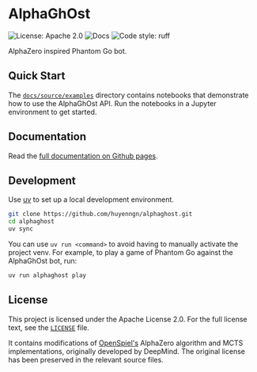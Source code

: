# AlphaGhOst

![License: Apache 2.0](https://img.shields.io/github/license/huyenngn/alphaghost)
![Docs](https://github.com/huyenngn/alphaghost/actions/workflows/docs.yml/badge.svg)
![Code style: ruff](https://img.shields.io/badge/code%20style-ruff-000000.svg)

AlphaZero inspired Phantom Go bot.

## Quick Start

The [`docs/source/examples`](docs/source/examples) directory contains notebooks that demonstrate how to use the AlphaGhOst API. Run the notebooks in a Jupyter environment to get started.

## Documentation

Read the [full documentation on Github pages](https://huyenngn.github.io/alphaghost/).

## Development

Use [uv](https://docs.astral.sh/uv/) to set up a local development environment.

```sh
git clone https://github.com/huyenngn/alphaghost.git
cd alphaghost
uv sync
```

You can use `uv run <command>` to avoid having to manually activate the project
venv. For example, to play a game of Phantom Go against the AlphaGhOst bot, run:

```sh
uv run alphaghost play
```

## License

This project is licensed under the Apache License 2.0. For the full license text, see the [`LICENSE`](LICENSE) file.

It contains modifications of [OpenSpiel's](https://github.com/google-deepmind/open_spiel) AlphaZero algorithm and MCTS implementations, originally developed by DeepMind. The original license has been preserved in the relevant source files.

